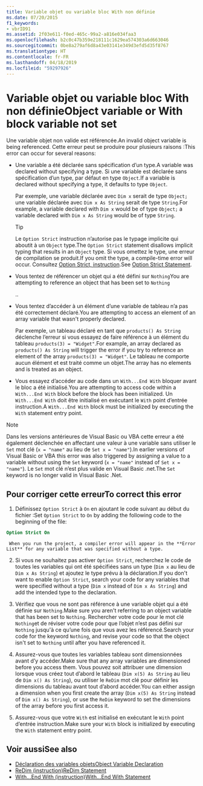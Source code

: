 ```yaml
---
title: Variable objet ou variable bloc With non définie
ms.date: 07/20/2015
f1_keywords:
- vbrID91
ms.assetid: 2f03e611-f0ed-465c-99a2-a816e034faa3
ms.openlocfilehash: b2c0c47b359e218111c1629ea574303a6d663046
ms.sourcegitcommit: 0be8a279af6d8a43e03141e349d3efd5d35f8767
ms.translationtype: HT
ms.contentlocale: fr-FR
ms.lasthandoff: 04/18/2019
ms.locfileid: "59297926"
---
```

# <a name="object-variable-or-with-block-variable-not-set"></a><span data-ttu-id="191cd-102">Variable objet ou variable bloc With non définie</span><span class="sxs-lookup"><span data-stu-id="191cd-102">Object variable or With block variable not set</span></span>
<span data-ttu-id="191cd-103">Une variable objet non valide est référencée.</span><span class="sxs-lookup"><span data-stu-id="191cd-103">An invalid object variable is being referenced.</span></span>   <span data-ttu-id="191cd-104">Cette erreur peut se produire pour plusieurs raisons :</span><span class="sxs-lookup"><span data-stu-id="191cd-104">This error can occur for several reasons:</span></span>  
  
-   <span data-ttu-id="191cd-105">Une variable a été déclarée sans spécification d’un type.</span><span class="sxs-lookup"><span data-stu-id="191cd-105">A variable was declared without specifying a type.</span></span> <span data-ttu-id="191cd-106">Si une variable est déclarée sans spécification d’un type, par défaut en type `Object`.</span><span class="sxs-lookup"><span data-stu-id="191cd-106">If a variable is declared without specifying a type, it defaults to type `Object`.</span></span>  
  
     <span data-ttu-id="191cd-107">Par exemple, une variable déclarée avec `Dim x` serait de type `Object;` une variable déclarée avec `Dim x As String` serait de type `String`.</span><span class="sxs-lookup"><span data-stu-id="191cd-107">For example, a variable declared with `Dim x` would be of type `Object;` a variable declared with `Dim x As String` would be of type `String`.</span></span>  
  
    > [!TIP]
    >  <span data-ttu-id="191cd-108">Le `Option Strict` instruction n’autorise pas le typage implicite qui aboutit à un `Object` type.</span><span class="sxs-lookup"><span data-stu-id="191cd-108">The `Option Strict` statement disallows implicit typing that results in an `Object` type.</span></span> <span data-ttu-id="191cd-109">Si vous omettez le type, une erreur de compilation se produit.</span><span class="sxs-lookup"><span data-stu-id="191cd-109">If you omit the type, a compile-time error will occur.</span></span> <span data-ttu-id="191cd-110">Consultez [Option Strict, instruction](../../../visual-basic/language-reference/statements/option-strict-statement.md).</span><span class="sxs-lookup"><span data-stu-id="191cd-110">See [Option Strict Statement](../../../visual-basic/language-reference/statements/option-strict-statement.md).</span></span>  
  
-   <span data-ttu-id="191cd-111">Vous tentez de référencer un objet qui a été défini sur `Nothing`</span><span class="sxs-lookup"><span data-stu-id="191cd-111">You are attempting to reference an object that has been set to `Nothing`</span></span>  
  
     <span data-ttu-id="191cd-112">.</span><span class="sxs-lookup"><span data-stu-id="191cd-112">.</span></span>  
  
-   <span data-ttu-id="191cd-113">Vous tentez d’accéder à un élément d’une variable de tableau n’a pas été correctement déclaré.</span><span class="sxs-lookup"><span data-stu-id="191cd-113">You are attempting to access an element of an array variable that wasn't properly declared.</span></span>  
  
     <span data-ttu-id="191cd-114">Par exemple, un tableau déclaré en tant que `products() As String` déclenche l’erreur si vous essayez de faire référence à un élément du tableau `products(3) = "Widget"`.</span><span class="sxs-lookup"><span data-stu-id="191cd-114">For example, an array declared as `products() As String` will trigger the error if you try to reference an element of the array `products(3) = "Widget"`.</span></span> <span data-ttu-id="191cd-115">Le tableau ne comporte aucun élément et est traité comme un objet.</span><span class="sxs-lookup"><span data-stu-id="191cd-115">The array has no elements and is treated as an object.</span></span>  
  
-   <span data-ttu-id="191cd-116">Vous essayez d’accéder au code dans un `With...End With` bloquer avant le bloc a été initialisé.</span><span class="sxs-lookup"><span data-stu-id="191cd-116">You are attempting to access code within a `With...End With` block before the block has been initialized.</span></span>   <span data-ttu-id="191cd-117">Un `With...End With` doit être initialisé en exécutant le `With` point d’entrée instruction.</span><span class="sxs-lookup"><span data-stu-id="191cd-117">A `With...End With` block must be initialized by executing the `With` statement entry point.</span></span>  
  
> [!NOTE]
>  <span data-ttu-id="191cd-118">Dans les versions antérieures de Visual Basic ou VBA cette erreur a été également déclenchée en affectant une valeur à une variable sans utiliser le `Set` mot clé (`x = "name"` au lieu de `Set x = "name"`).</span><span class="sxs-lookup"><span data-stu-id="191cd-118">In earlier versions of Visual Basic or VBA this error was also triggered by assigning a value to a variable without using the `Set` keyword (`x = "name"` instead of `Set x = "name"`).</span></span> <span data-ttu-id="191cd-119">Le `Set` mot clé n’est plus valide en Visual Basic .net.</span><span class="sxs-lookup"><span data-stu-id="191cd-119">The `Set` keyword is no longer valid in Visual Basic .Net.</span></span>  
  
## <a name="to-correct-this-error"></a><span data-ttu-id="191cd-120">Pour corriger cette erreur</span><span class="sxs-lookup"><span data-stu-id="191cd-120">To correct this error</span></span>  
  
1. <span data-ttu-id="191cd-121">Définissez `Option Strict` à `On` en ajoutant le code suivant au début du fichier :</span><span class="sxs-lookup"><span data-stu-id="191cd-121">Set `Option Strict` to `On` by adding the following code to the beginning of the file:</span></span>  
  
```vb  
Option Strict On  
```  

     When you run the project, a compiler error will appear in the **Error List** for any variable that was specified without a type.  
  
2. <span data-ttu-id="191cd-122">Si vous ne souhaitez pas activer `Option Strict`, recherchez le code de toutes les variables qui ont été spécifiées sans un type (`Dim x` au lieu de `Dim x As String`) et ajoutez le type prévu à la déclaration.</span><span class="sxs-lookup"><span data-stu-id="191cd-122">If you don't want to enable `Option Strict`, search your code for any variables that were specified without a type (`Dim x` instead of `Dim x As String`) and add the intended type to the declaration.</span></span>  
  
3. <span data-ttu-id="191cd-123">Vérifiez que vous ne sont pas référence à une variable objet qui a été définie sur `Nothing`.</span><span class="sxs-lookup"><span data-stu-id="191cd-123">Make sure you aren't referring to  an object variable that has been set to `Nothing`.</span></span>  <span data-ttu-id="191cd-124">Rechercher votre code pour le mot clé `Nothing`et de réviser votre code pour que l’objet n’est pas défini sur `Nothing` jusqu'à ce qu’une fois que vous avez les référencé.</span><span class="sxs-lookup"><span data-stu-id="191cd-124">Search your code for the keyword `Nothing`, and revise your code so that the object isn't set to `Nothing` until after you have referenced it.</span></span>  
  
4. <span data-ttu-id="191cd-125">Assurez-vous que toutes les variables tableau sont dimensionnées avant d’y accéder.</span><span class="sxs-lookup"><span data-stu-id="191cd-125">Make sure that any array  variables are dimensioned before you access them.</span></span> <span data-ttu-id="191cd-126">Vous pouvez soit attribuer une dimension lorsque vous créez tout d’abord le tableau (`Dim x(5) As String` au lieu de `Dim x() As String`), ou utiliser le `ReDim` mot clé pour définir les dimensions du tableau avant tout d’abord accéder.</span><span class="sxs-lookup"><span data-stu-id="191cd-126">You can either assign a dimension when you first create the array (`Dim x(5) As String` instead of `Dim x() As String`), or use the `ReDim` keyword to set the dimensions of the array before you first access it.</span></span>  
  
5. <span data-ttu-id="191cd-127">Assurez-vous que votre `With` est initialisé en exécutant le `With` point d’entrée instruction.</span><span class="sxs-lookup"><span data-stu-id="191cd-127">Make sure your `With` block is initialized by executing the `With` statement entry point.</span></span>  
  
## <a name="see-also"></a><span data-ttu-id="191cd-128">Voir aussi</span><span class="sxs-lookup"><span data-stu-id="191cd-128">See also</span></span>

- [<span data-ttu-id="191cd-129">Déclaration des variables objets</span><span class="sxs-lookup"><span data-stu-id="191cd-129">Object Variable Declaration</span></span>](../../../visual-basic/programming-guide/language-features/variables/object-variable-declaration.md)
- [<span data-ttu-id="191cd-130">ReDim (instruction)</span><span class="sxs-lookup"><span data-stu-id="191cd-130">ReDim Statement</span></span>](../../../visual-basic/language-reference/statements/redim-statement.md)
- [<span data-ttu-id="191cd-131">With...End With (instruction)</span><span class="sxs-lookup"><span data-stu-id="191cd-131">With...End With Statement</span></span>](../../../visual-basic/language-reference/statements/with-end-with-statement.md)
